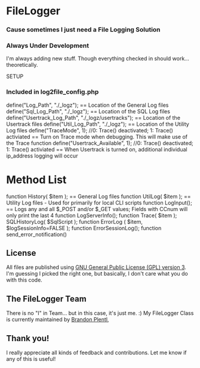 # FileLogger
### Cause sometimes I just need a File Logging Solution

### Always Under Development
I'm always adding new stuff. Though everything checked in should work... theoretically.

SETUP
### Included in log2file_config.php
define("Log_Path",              "./_logz");
    == Location of the General Log files
define("Sql_Log_Path",          "./_logz");
    == Location of the SQL Log files
define("Usertrack_Log_Path",    "./_logz/usertracks");
    == Location of the Usertrack files
define("Util_Log_Path",         "./_logz");
    == Location of the Utility Log files
define("TraceMode",             1);	          //0: Trace() deactivated; 1: Trace() activiated
    == Turn on Trace mode when debugging. This will make use of the Trace function
define("Usertrack_Available",   1);	          //0: Trace() deactivated; 1: Trace() activiated
    == When Usertrack is turned on, additional individual ip_address logging will occur

# Method List ###
function History( $item );
    == General Log files
function UtilLog( $item );
    == Utility Log files - Used for primarily for local CLI scripts
function LogInput();
    == Logs any and all $_POST and/or $_GET values; Fields with CCnum will only print the last 4
function LogServerInfo();
function Trace( $item );
SQLHistoryLog( $SqlScript );
function ErrorLog ( $item, $logSessionInfo=FALSE );
function ErrorSessionLog();
function send_error_notification()

## License

All files are published using [GNU General Public License (GPL) version 3](https://www.gnu.org/licenses/license-list.html#GNUGPL).
I'm guessing I picked the right one, but basically, I don't care what you do with this code.


## The FileLogger Team

There is no "I" in Team... but in this case, it's just me. :) My FileLogger Class is currently maintained by [Brandon Plentl](https://github.com/MrPlentl),

## Thank you!

I really appreciate all kinds of feedback and contributions. Let me know if any of this is useful!